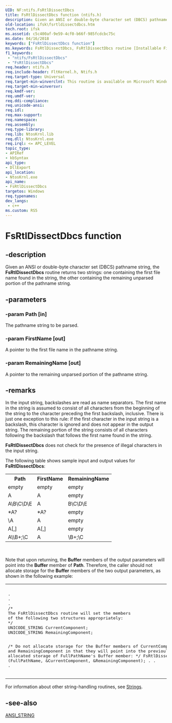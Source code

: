 ```yaml
---
UID: NF:ntifs.FsRtlDissectDbcs
title: FsRtlDissectDbcs function (ntifs.h)
description: Given an ANSI or double-byte character set (DBCS) pathname string, the FsRtlDissectDbcs routine returns two strings:\_one containing the first file name found in the string, the other containing the remaining unparsed portion of the pathname string.
old-location: ifsk\fsrtldissectdbcs.htm
tech.root: ifsk
ms.assetid: c5c400af-9e59-4cf0-b66f-985fcdcbc75c
ms.date: 04/16/2018
keywords: ["FsRtlDissectDbcs function"]
ms.keywords: FsRtlDissectDbcs, FsRtlDissectDbcs routine [Installable File System Drivers], fsrtlref_95d6ca19-1a11-4fc9-85a5-ea3cf307d2d0.xml, ifsk.fsrtldissectdbcs, ntifs/FsRtlDissectDbcs
f1_keywords:
 - "ntifs/FsRtlDissectDbcs"
 - "FsRtlDissectDbcs"
req.header: ntifs.h
req.include-header: FltKernel.h, Ntifs.h
req.target-type: Universal
req.target-min-winverclnt: This routine is available on Microsoft Windows 2000 and later versions of Windows operating systems.
req.target-min-winversvr: 
req.kmdf-ver: 
req.umdf-ver: 
req.ddi-compliance: 
req.unicode-ansi: 
req.idl: 
req.max-support: 
req.namespace: 
req.assembly: 
req.type-library: 
req.lib: NtosKrnl.lib
req.dll: NtosKrnl.exe
req.irql: <= APC_LEVEL
topic_type:
- APIRef
- kbSyntax
api_type:
- DllExport
api_location:
- NtosKrnl.exe
api_name:
- FsRtlDissectDbcs
targetos: Windows
req.typenames: 
dev_langs:
 - c++
ms.custom: RS5
---
```


# FsRtlDissectDbcs function


## -description


Given an ANSI or double-byte character set (DBCS) pathname string, the <b>FsRtlDissectDbcs</b> routine returns two strings: one containing the first file name found in the string, the other containing the remaining unparsed portion of the pathname string.


## -parameters




### -param Path [in]

The pathname string to be parsed.


### -param FirstName [out]

A pointer to the first file name in the pathname string. 


### -param RemainingName [out]

A pointer to the remaining unparsed portion of the pathname string.


## -remarks



In the input string, backslashes are read as name separators. The first name in the string is assumed to consist of all characters from the beginning of the string to the character preceding the first backslash, inclusive. There is just one exception to this rule: if the first character in the input string is a backslash, this character is ignored and does not appear in the output string. The remaining portion of the string consists of all characters following the backslash that follows the first name found in the string. 

<b>FsRtlDissectDbcs</b> does not check for the presence of illegal characters in the input string.

The following table shows sample input and output values for <b>FsRtlDissectDbcs</b>:

<table>
<tr>
<th>Path</th>
<th>FirstName</th>
<th>RemainingName</th>
</tr>
<tr>
<td>
empty

</td>
<td>
empty

</td>
<td>
empty

</td>
</tr>
<tr>
<td>
A

</td>
<td>
A

</td>
<td>
empty

</td>
</tr>
<tr>
<td>
A\B\C\D\E

</td>
<td>
A

</td>
<td>
B\C\D\E

</td>
</tr>
<tr>
<td>
*A?

</td>
<td>
*A?

</td>
<td>
empty

</td>
</tr>
<tr>
<td>
\A

</td>
<td>
A

</td>
<td>
empty

</td>
</tr>
<tr>
<td>
A[,]

</td>
<td>
A[,]

</td>
<td>
empty

</td>
</tr>
<tr>
<td>
A\\B+;\C

</td>
<td>
A

</td>
<td>
\B+;\C

</td>
</tr>
</table>
 

Note that upon returning, the <b>Buffer</b> members of the output parameters will point into the <b>Buffer</b> member of <b>Path</b>.  Therefore, the caller should not allocate storage for the <b>Buffer</b> members of the two output parameters, as shown in the following example:

<div class="code"><span codelanguage=""><table>
<tr>
<th></th>
</tr>
<tr>
<td>
<pre>.
.
.
/*
The FsRtlDissectDbcs routine will set the members
of the following two structures appropriately:
*/
UNICODE_STRING CurrentComponent;
UNICODE_STRING RemainingComponent;

/*
Do not allocate storage for the Buffer members of CurrentComponent
and RemainingComponent in that they will point into the previoulsy
allocated storage of FullPathName's Buffer member:
*/
FsRtlDissectDbcs (FullPathName, &CurrentComponent, &RemainingComponent);
.
.
.</pre>
</td>
</tr>
</table></span></div>
For information about other string-handling routines, see <a href="https://docs.microsoft.com/windows-hardware/drivers/ddi/index">Strings</a>. 




## -see-also




<a href="https://docs.microsoft.com/windows/win32/api/ntdef/ns-ntdef-string">ANSI_STRING</a>
 

 

